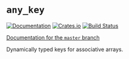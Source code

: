 # `any_key`

[![Documentation](https://docs.rs/any_key/badge.svg)](https://docs.rs/any_key)
[![Crates.io](https://img.shields.io/crates/v/any_key.svg)](https://crates.io/crates/any_key)
[![Build Status](https://github.com/Rufflewind/any_key/actions/workflows/build.yml/badge.svg)](https://github.com/Rufflewind/any_key/actions/workflows/build.yml)

[Documentation for the `master` branch](https://rufflewind.com/any_key)

Dynamically typed keys for associative arrays.
